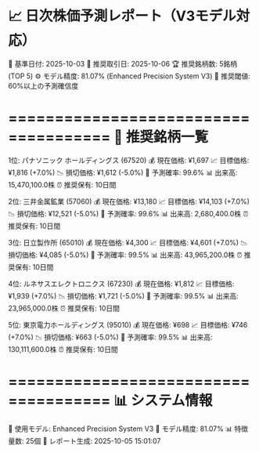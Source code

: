 📈 日次株価予測レポート（V3モデル対応）
=====================================

📅 基準日付: 2025-10-03
📅 推奨取引日: 2025-10-06
🏆 推奨銘柄数: 5銘柄 (TOP 5)
⚙️ モデル精度: 81.07% (Enhanced Precision System V3)
🎯 推奨閾値: 60%以上の予測確信度

=====================================
🎯 推奨銘柄一覧
=====================================

1位: パナソニック ホールディングス (67520)
  💰 現在価格: ¥1,697
  📈 目標価格: ¥1,816 (+7.0%)
  📉 損切価格: ¥1,612 (-5.0%)
  🎯 予測確率: 99.6%
  📊 出来高: 15,470,100.0株
  ⏰ 推奨保有: 10日間

2位: 三井金属鉱業 (57060)
  💰 現在価格: ¥13,180
  📈 目標価格: ¥14,103 (+7.0%)
  📉 損切価格: ¥12,521 (-5.0%)
  🎯 予測確率: 99.6%
  📊 出来高: 2,680,400.0株
  ⏰ 推奨保有: 10日間

3位: 日立製作所 (65010)
  💰 現在価格: ¥4,300
  📈 目標価格: ¥4,601 (+7.0%)
  📉 損切価格: ¥4,085 (-5.0%)
  🎯 予測確率: 99.5%
  📊 出来高: 43,965,200.0株
  ⏰ 推奨保有: 10日間

4位: ルネサスエレクトロニクス (67230)
  💰 現在価格: ¥1,812
  📈 目標価格: ¥1,939 (+7.0%)
  📉 損切価格: ¥1,721 (-5.0%)
  🎯 予測確率: 99.5%
  📊 出来高: 23,965,000.0株
  ⏰ 推奨保有: 10日間

5位: 東京電力ホールディングス (95010)
  💰 現在価格: ¥698
  📈 目標価格: ¥746 (+7.0%)
  📉 損切価格: ¥663 (-5.0%)
  🎯 予測確率: 99.5%
  📊 出来高: 130,111,600.0株
  ⏰ 推奨保有: 10日間

=====================================
📊 システム情報
=====================================
🤖 使用モデル: Enhanced Precision System V3
🎯 モデル精度: 81.07%
📊 特徴量数: 25個
📅 レポート生成: 2025-10-05 15:01:07
